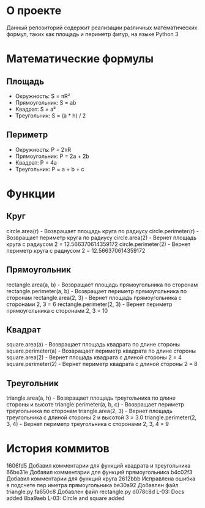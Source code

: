 # О проекте
Данный репозиторий содержит реализации различных математических формул, таких как площадь и периметр фигур, на языке Python 3

# Математические формулы
## Площадь
- Окружность: S = πR²
- Прямоугольник: S = ab
- Квадрат: S = a²
- Треугольник: S = (a * h) / 2

## Периметр
- Окружность: P = 2πR
- Прямоугольник: P = 2a + 2b
- Квадрат: P = 4a
- Треугольник: P = a + b + c

# Функции
## Круг
circle.area(r) - Возвращает площадь круга по радиусу
  circle.perimeter(r) - Возвращает периметр круга по радиусу
  circle.area(2) - Вернет площадь круга с радиусом 2 = 12.566370614359172
  circle.perimeter(2) - Вернет периметр круга с радиусом 2 = 12.566370614359172

## Прямоугольник
rectangle.area(a, b) - Возвращает площадь прямоугольника по сторонам
  rectangle.perimeter(a, b) - Возвращает периметр прямоугольника по сторонам
  rectangle.area(2, 3) - Вернет площадь прямоугольника с сторонами 2, 3 = 6
  rectangle.perimeter(2, 3) - Вернет периметр прямоугольника с сторонами 2, 3 = 10

## Квадрат
square.area(a) - Возвращает площадь квадрата по длине стороны
  square.perimeter(a) - Возвращает периметр квадрата по длине стороны
  square.area(2) - Вернет площадь квадрата с длиной стороны 2 = 4
  square.perimeter(2) - Вернет периметр квадрата с длиной стороны 2 = 8

## Треугольник
triangle.area(a, h) - Возвращает площадь треугольника по длине стороны и высоте
  triangle.perimeter(a, b, c) - Возвращает периметр треугольника по сторонам
  triangle.area(2, 3) - Вернет площадь треугольника с длиной стороны 2 и высотой 3 = 3.0
  triangle.perimeter(2, 3, 4) - Вернет периметр треугольника с сторонами 2, 3, 4 = 9

# История коммитов

1606fd5 Добавил комментарии для функций квадрата и треугольника
  66be31e Добавил комментарии для функций прямоугольника
  b4c02f3 Добавил комментарии для функций круга
  2612bbb Исправлена ошибка в подсчете пер иметра прямоугольника
  be30a92 Добавлен файл triangle.py
  fa650c8 Добавлен файл rectangle.py
  d078c8d L-03: Docs added
  8ba9aeb L-03: Circle and square added
